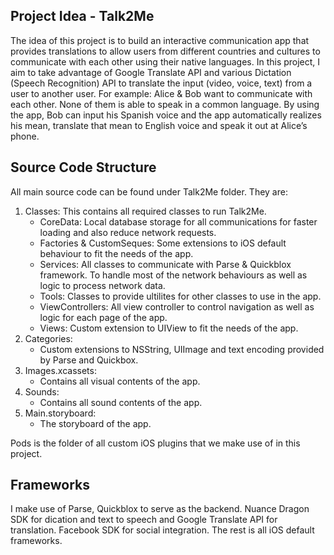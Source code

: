 ## Project Idea - Talk2Me

The idea of this project is to build an interactive communication app that provides translations to allow users from 
different countries and cultures to communicate with each other using their native languages. In this project, I aim
to take advantage of Google Translate API and various Dictation (Speech Recognition) API to translate the input 
(video, voice, text) from a user to another user. For example: Alice & Bob want to communicate with each other. 
None of them is able to speak in a common language. By using the app, Bob can input his Spanish voice and the app 
automatically realizes his mean, translate that mean to English voice and speak it out at Alice’s phone.

## Source Code Structure
All main source code can be found under Talk2Me folder. They are:

1. Classes: This contains all required classes to run Talk2Me.
	- CoreData: Local database storage for all communications for faster loading and also reduce network requests.
	- Factories & CustomSeques: Some extensions to iOS default behaviour to fit the needs of the app.
	- Services: All classes to communicate with Parse & Quickblox framework. To handle most of the network behaviours as well as logic to process network data.
	- Tools: Classes to provide ultilites for other classes to use in the app.
	- ViewControllers: All view controller to control navigation as well as logic for each page of the app.
	- Views: Custom extension to UIView to fit the needs of the app.
2. Categories:
	- Custom extensions to NSString, UIImage and text encoding provided by Parse and Quickbox.
3. Images.xcassets:
	- Contains all visual contents of the app.
4. Sounds:
	- Contains all sound contents of the app.
5. Main.storyboard:
	- The storyboard of the app.

Pods is the folder of all custom iOS plugins that we make use of in this project.

## Frameworks

I make use of Parse, Quickblox to serve as the backend. Nuance Dragon SDK for dication and text to speech and Google 
Translate API for translation. Facebook SDK for social integration. The rest is all iOS default frameworks.
